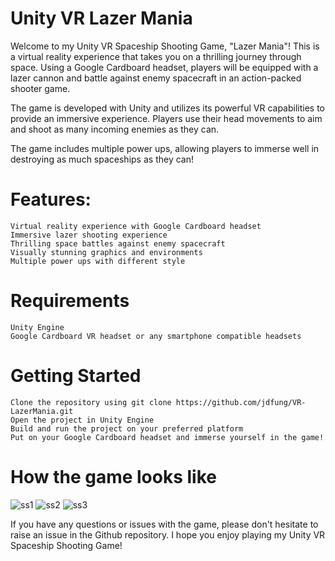 # Unity VR Lazer Mania

Welcome to my Unity VR Spaceship Shooting Game, "Lazer Mania"! This is a virtual reality experience that takes you on a thrilling journey through space. Using a Google Cardboard headset, players will be equipped with a lazer cannon and battle against enemy spacecraft in an action-packed shooter game.

The game is developed with Unity and utilizes its powerful VR capabilities to provide an immersive experience. Players use their head movements to aim and shoot as many incoming enemies as they can.

The game includes multiple power ups, allowing players to immerse well in destroying as much spaceships as they can!

# Features:

    Virtual reality experience with Google Cardboard headset
    Immersive lazer shooting experience
    Thrilling space battles against enemy spacecraft
    Visually stunning graphics and environments
    Multiple power ups with different style

# Requirements

    Unity Engine
    Google Cardboard VR headset or any smartphone compatible headsets

# Getting Started

    Clone the repository using git clone https://github.com/jdfung/VR-LazerMania.git
    Open the project in Unity Engine
    Build and run the project on your preferred platform
    Put on your Google Cardboard headset and immerse yourself in the game!
    
# How the game looks like

![ss1](https://github.com/jdfung/VR-LazerMania/blob/main/Screenshots/SS1.jpg)
![ss2](https://github.com/jdfung/VR-LazerMania/blob/main/Screenshots/SS2.jpg)
![ss3](https://github.com/jdfung/VR-LazerMania/blob/main/Screenshots/SS3.jpg)

If you have any questions or issues with the game, please don't hesitate to raise an issue in the Github repository. I hope you enjoy playing my Unity VR Spaceship Shooting Game!
